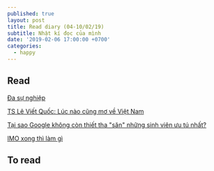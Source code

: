 ```yaml
---
published: true
layout: post
title: Read diary (04-10/02/19)
subtitle: Nhật kí đọc của mình
date: '2019-02-06 17:00:00 +0700'
categories:
  - happy
---
```


## Read

[Đa sự nghiệp](https://spiderum.com/bai-dang/Da-su-nghiep-cho-mot-doi-da-sac-mau-ehv)

[TS Lê Viết Quốc: Lúc nào cũng mơ về Việt Nam](https://congnghe.tuoitre.vn/ts-le-viet-quoc-luc-nao-cung-mo-ve-viet-nam-2019020423012759.htm)

[Tại sao Google không còn thiết tha "săn" những sinh viên ưu tú nhất?](https://dantri.com.vn/giao-duc-khuyen-hoc/tai-sao-google-khong-con-thiet-tha-san-nhung-sinh-vien-uu-tu-nhat-20170418084439704.htm)

[IMO xong thì làm gì](https://www.facebook.com/notes/trung-nguyen/imo-xong-th%C3%AC-l%C3%A0m-g%C3%AC-n%E1%BB%AFa/10203516071698815/)


## To read